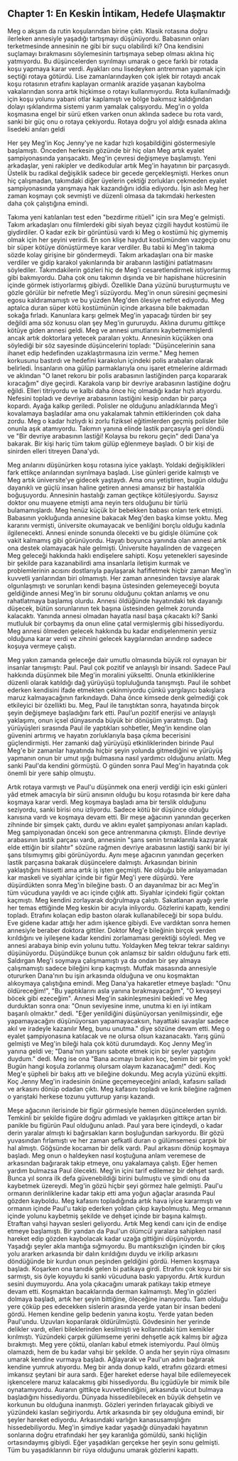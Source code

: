 ## Chapter 1: En Keskin İntikam, Hedefe Ulaşmaktır

Meg o akşam da rutin koşularından birine çıktı. Klasik rotasına doğru ilerleken annesiyle yaşadığı tartışmayı düşünüyordu. Babasının onları terketmesinde annesinin ne gibi bir
suçu olabilirdi ki? Ona kendisini suçlamayı bırakmasını söylemesinin tartışmaya sebep olması aklına hiç yatmıyordu. Bu düşüncelerden sıyrılmayı umarak o gece farklı bir rotada koşu yapmaya karar verdi. Ayakları onu lisedeyken antrenman yapmak için seçtiği rotaya götürdü. Lise zamanlarındayken çok işlek bir rotaydı ancak koşu rotasının etrafını kaplayan ormanlık arazide yaşanan kaybolma vakalarından sonra artık hiçkimse o rotayı kullanmıyordu. Rota kullanılmadığı için koşu yolunu yabani otlar kaplamıştı ve bölge bakımsız kaldığından dolayı ışıklandırma sistemi yarım yamalak çalışıyordu. Meg'in o yolda koşmasına engel bir sürü etken varken onun aklında sadece bu rota vardı, sanki bir güç onu o rotaya çekiyordu. Rotaya doğru yol aldığı esnada aklına lisedeki anıları geldi

Her şey Meg'in Koç Jenny'ye ne kadar hızlı koşabildiğini göstermesiyle başlamıştı. Önceden herkesin gözünde bir hiç olan Meg artık eyalet şampiyonasında yarışacaktı. Meg'in çevresi değişmeye başlamıştı. Yeni arkadaşlar, yeni rakipler ve dedikodular artık Meg'in hayatının bir parçasıydı. Üstelik bu radikal değişiklik sadece bir gecede gerçekleşmişti. Herkes onun hiç çalışmadan, takımdaki diğer üyelerin çektiği zorlukları çekmeden eyalet şampiyonasında yarışmaya hak kazandığını iddia ediyordu. İşin aslı Meg her zaman koşmayı çok sevmişti ve düzenli olmasa da takımdaki herkesten daha çok çalıştığına emindi.

Takıma yeni katılanları test eden "bezdirme ritüeli" için sıra Meg'e gelmişti. Takım arkadaşları onu filmlerdeki gibi siyah beyaz çizgili haydut kostümü ile giydirdiler. O kadar ezik bir görüntüsü vardı ki Meg o kostümü hiç giymemiş olmak için her şeyini verirdi. En son klişe haydut kostümünden vazgeçip onu bir süper kötüye dönüştürmeye karar verdiler. Bu tabii ki Meg'in takıma sözde kolay girişine bir göndermeydi. Takım arkadaşları ona bir maske verdiler ve gidip karakol yakınlarında bir arabanın lastiğini patlatmasını söylediler. Takımdakilerin gözleri hiç de Meg'i cesaretlendirmek istiyorlarmış gibi bakmıyordu. Daha çok onu takımın dışında ve bir hapishane hücresinin içinde görmek istiyorlarmış gibiydi. Özellikle Dana yüzünü buruşturmuştu ve gözle görülür bir nefretle Meg'i süzüyordu. Meg'in onun süresini geçmesini egosu kaldıramamıştı ve bu yüzden Meg'den ölesiye nefret ediyordu. Meg aptalca duran süper kötü kostümünün içinde arkasına bile bakmadan sokağa fırladı. Kanunlara karşı gelmek Meg'in yapacağı türden bir şey değildi ama söz konusu olan şey Meg'in gururuydu. Aklına durumu gittikçe kötüye giden annesi geldi. Meg ve annesi umutlarını kaybetmemişlerdi ancak artık doktorlara yetecek paraları yoktu. Annesinin küçükken ona söylediği bir söz sayesinde düşüncelerini topladı: "Düşüncelerinin sana ihanet edip hedefinden uzaklaştırmasına izin verme." Meg hemen korkusunu bastırdı ve hedefini karakolun içindeki polis arabaları olarak belirledi. İnsanların ona gülüp parmaklarıyla onu işaret etmelerine aldırmadı ve aklından "O lanet rekoru bir polis arabasının lastiğinden parça kopararak kıracağım" diye geçirdi. Karakola varıp bir devriye arabasının lastiğine doğru eğildi. Elleri titriyordu ve kalbi daha önce hiç olmadığı kadar hızlı atıyordu. Nefesini topladı ve devriye arabasının lastiğini kesip ondan bir parça kopardı. Ayağa kalkıp geriledi. Polisler ne olduğunu anladıklarında Meg'i kovalamaya başladılar ama onu yakalamak tahmin ettiklerinden çok daha zordu. Meg o kadar hızlıydı ki zorlu fiziksel eğitimlerden geçmiş polisler bile onunla aşık atamıyordu. Takımın yanına elinde lastik parçasıyla geri döndü ve "Bir devriye arabasının lastiği! Kolaysa bu rekoru geçin" dedi Dana'ya bakarak. Bir kişi hariç tüm takım gülüp eğlenmeye başladı. O bir kişi de sinirden elleri titreyen Dana'ydı. 

Meg anılarını düşünürken koşu rotasına iyice yaklaştı. Yoldaki değişiklikleri fark ettikçe anılarından sıyrılmaya başladı. Lise günleri geride kalmıştı ve Meg artık üniversite'ye gidecek yaştaydı. Ama onu yetiştiren, bugün olduğu dayanıklı ve güçlü insan haline getiren annesi amansız bir hastalıkla boğuşuyordu. Annesinin hastalığı zaman geçtikçe kötüleşiyordu. Sayısız doktor onu muayene etmişti ama neyin ters olduğunu bir türlü bulamamışlardı. Meg henüz küçük bir bebekken babası onları terk etmişti. Babasının yokluğunda annesine bakacak Meg'den başka kimse yoktu. Meg kararını vermişti, üniversite okumayacak ve benliğini borçlu olduğu kadınla ilgilenecekti. Annesi eninde sonunda ölecekti ve bu gidişle ölümüne çok vakit kalmamış gibi görünüyordu. Hayatı boyunca yanında olan annesi artık ona destek olamayacak hale gelmişti. Üniversite hayalinden de vazgeçen Meg geleceği hakkında haklı endişelere sahipti. Koşu yetenekleri sayesinde bir şekilde para kazanabilirdi ama insanlarla iletişim kurmak ve problemlerinin acısını dostlarıyla paylaşarak hafifletmek hiçbir zaman Meg'in kuvvetli yanlarından biri olmamıştı. Her zaman annesinden tavsiye alarak olgunlaşmıştı ve sorunları kendi başına üstesinden gelemeyeceği boyuta geldiğinde annesi Meg'in bir sorunu olduğunu çoktan anlamış ve onu rahatlatmaya başlamış olurdu. Annesi öldüğünde hayatındaki tek dayanığı düşecek, bütün sorunlarının tek başına üstesinden gelmek zorunda kalacaktı. Yanında annesi olmadan hayatla nasıl başa çıkacaktı ki? Sanki mutluluk bir çorbaymış da onun eline çatal vermişlermiş gibi hissediyordu. Meg annesi ölmeden gelecek hakkında bu kadar endişelenmenin yersiz olduğuna karar verdi ve zihnini gelecek kaygılarından arındırıp sadece koşuya vermeye çalıştı.

Meg yakın zamanda geleceğe dair umutlu olmasında büyük rol oynayan bir insanlar tanışmıştı: Paul. Paul çok pozitif ve anlayışlı bir insandı. Sadece Paul hakkında düşünmek bile Meg'in moralini yükseltti. Onunla etkinliklerine düzenli olarak katıldığı dağ yürüyüşü topluluğunda tanışmıştı. Paul ile sohbet ederken kendisini ifade etmekten çekinmiyordu çünkü yargılayıcı bakışlara maruz kalmayacağının farkındaydı. Daha önce kimsede denk gelmediği çok etkileyici bir özellikti bu. Meg, Paul ile tanıştıktan sonra, hayatında birçok şeyin değişmeye başladığını fark etti. Paul’un pozitif enerjisi ve anlayışlı yaklaşımı, onun içsel dünyasında büyük bir dönüşüm yaratmıştı. Dağ yürüyüşleri sırasında Paul ile yaptıkları sohbetler, Meg’in kendine olan güvenini artırmış ve hayatın zorluklarıyla başa çıkma becerisini güçlendirmişti. Her zamanki dağ yürüyüşü etkinliklerinden birinde Paul Meg'e bir zamanlar hayatında hiçbir şeyin yolunda gitmediğini ve yürüyüş yapmanın onun bir umut ışığı bulmasına nasıl yardımcı olduğunu anlattı. Meg sanki Paul'da kendini görmüştü. O günden sonra Paul Meg'in hayatında çok önemli bir yere sahip olmuştu.

Artık rotaya varmıştı ve Paul'u düşünmek ona enerji verdiği için eski günleri yâd etmek amacıyla bir sürü anısının olduğu bu koşu rotasında bir kere daha koşmaya karar verdi. Meg koşmaya başladı ama bir terslik olduğunu seziyordu, sanki birisi onu izliyordu. Sadece kötü bir düşünce olduğu kanısına vardı ve koşmaya devam etti. Bir meşe ağacının yanından geçerken zihninde bir şimşek çaktı, durdu ve aklını eyalet şampiyonası anıları kapladı. Meg şampiyonadan önceki son gece antrenmanına çıkmıştı. Elinde devriye arabasının lastik parçası vardı, annesinin "şans senin tırnaklarınla kazıyarak elde ettiğin bir silahtır" sözüne rağmen devriye arabasının lastiği sanki bir iyi şans tılsımıymış gibi görünüyordu. Aynı meşe ağacının yanından geçerken lastik parçasına bakarak düşüncelere dalmıştı. Arkasından birinin yaklaştığını hissetti ama artık iş işten geçmişti. Ne olduğu bile anlayamadan kar maskeli ve siyahlar içinde bir figür Meg'i yere düşürdü. Yere düşürdükten sonra Meg'in bileğine bastı. O an dayanılmaz bir acı Meg'in tüm vücuduna yayıldı ve acı içinde çığlık attı. Siyahlar içindeki figür çoktan kaçmıştı. Meg kendini zorlayarak doğrulmaya çalıştı. Sakatlanan ayağı yerle her temas ettiğinde Meg keskin bir acıyla inliyordu. Gözlerini kapattı, kendini topladı. Etrafını kolaçan edip baston olarak kullanabileceği bir sopa buldu. Eve gidene kadar attığı her adım işkence gibiydi. Eve vardıktan sonra hemen annesiyle beraber doktora gittiler. Doktor Meg'e bileğinin birçok yerden kırıldığını ve iyileşene kadar kendini zorlamaması gerektiği söyledi. Meg ve annesi arabaya binip evin yolunu tuttu. Yoldayken Meg tekrar tekrar saldırıyı düşünüyordu. Düşündükçe bunun çok anlamsız bir saldırı olduğunu fark etti. Saldırgan Meg'i soymaya çalışmamıştı ya da ondan bir şey almaya çalışmamıştı sadece bileğini kırıp kaçmıştı. Mutfak masasında annesiyle otururken Dana'nın bu işin arkasında olduğuna ve onu koşmaktan alıkoymaya çalıştığına emindi. Meg Dana'ya hakaretler etmeye başladı: "Onu öldüreceğim!", "Bu yaptıklarını asla yanına bırakmayacağım", "O kevaşeyi böcek gibi ezeceğim". Annesi Meg'in sakinleşmesini bekledi ve Meg durduktan sonra ona: "Onun seviyesine inme, unutma ki en iyi intikam başarılı olmaktır." dedi. "Eğer yenildiğini düşünüyorsan yenilmişsindir, eğe yapamayacağını düşünüyorsan yapamayacaksın, hayattaki savaşlar sadece akıl ve iradeyle kazanılır Meg, bunu unutma." diye sözüne devam etti. Meg o eyalet şampiyonasına katılacak ve ne olursa olsun kazanacaktı. Yarış günü gelmişti ve Meg'in bileği hala çok kötü durumdaydı. Koç Jenny Meg'in yanına geldi ve; "Dana'nın yarışını sabote etmek için bir şeyler yaptığını duydum." dedi. Meg ise ona "Bana acımayı bırakın koç, benim bir şeyim yok! Bugün hangi koşula zorlanmış olursam olayım kazanacağım!" dedi. Koç Meg'e şüpheli bir bakış attı ve bileğine dokundu. Meg acıyla yüzünü ekşitti. Koç Jenny Meg'in iradesinin önüne geçemeyeceğini anladı, kafasını salladı ve arkasını dönüp odadan çıktı. 
Meg kafasını topladı ve kırık bileğine rağmen o yarıştaki herkese tozunu yutturup yarışı kazandı.

Meşe ağacının ilerisinde bir figür görmesiyle hemen düşüncelerden sıyrıldı. Temkinli bir şekilde figüre doğru adımladı ve yaklaşırken gittikçe artan bir panikle bu figürün Paul olduğunu anladı. Paul yara bere içindeydi, o kadar derin yaralar almıştı ki bağırsakları karın boşluğundan sarkıyordu. Bir gözü yuvasından fırlamıştı ve her zaman şefkatli duran o gülümsemesi çarpık bir hal almıştı. Göğsünde kocaman bir delik vardı. Paul arkasını dönüp koşmaya başladı. Meg onun o haldeyken nasıl koştuğuna anlam veremese de arkasından bağırarak takip etmeye, onu yakalamaya çalıştı. Eğer hemen yardım bulmazsa Paul ölecekti. Meg'in içini tarif edilemez bir dehşet sardı. Bunca yıl sonra ilk defa güvenebildiği birini bulmuştu ve şimdi onu da kaybetmek üzereydi. Meg'in gözü hiçbir şeyi görmez hale gelmişti. Paul'u ormanın derinliklerine kadar takip etti ama yoğun ağaçlar arasında Paul gözden kayboldu. Meg kafasını topladığında artık hava iyice kararmıştı ve ormanın içinde Paul'u takip ederken yoldan çıkıp kaybolmuştu. Meg ormanın içinde yolunu kaybetmiş şekilde ve dehşet içinde bir başına kalmıştı. Etraftan vahşi hayvan sesleri geliyordu. Artık Meg kendi canı için de endişe etmeye başlamıştı. Bir yandan da Paul'un ölümcül yaralara sahipken nasıl hareket edip gözden kaybolacak kadar uzağa gittiğini düşünüyordu. Yaşadığı şeyler akla mantığa sığmıyordu. Bu mantıksızlığın içinden bir çıkış yolu ararken arkasında bir dalın kırıldığını duydu ve irkilip arkasını döndüğünde bir kurdun onun peşinden geldiğini gördü. Hemen koşmaya başladı. Koşarken ona tanıdık gelen bi patikaya girdi. Etrafını çok koyu bir sis sarmıştı, sis öyle koyuydu ki sanki vücuduna baskı yapıyordu. Artık kurdun sesini duymuyordu. Ana yola çıkacağını umarak patikayı takip etmeye devam etti. Koşmaktan bacaklarında derman kalmamıştı. Meg'in gözleri dolmaya başladı, artık her şeyin bittiğine, öleceğine inanıyordu. Tam olduğu yere çöküp pes edecekken sislerin arasında yerde yatan bir insan bedeni gördü. Hemen kendine gelip bedenin yanına koştu. Yerde yatan beden Paul'undu. Uzuvları koparılarak öldürülmüştü. Gövdesinin her yerinde delikler vardı, elleri bileklerinden kesilmişti ve kollarındaki tüm kemikler kırılmıştı. Yüzündeki çarpık gülümseme yerini dehşetle açık kalmış bir ağıza bırakmıştı. Meg yere çöktü, olanları kabul etmek istemiyordu. Paul ölmüş olamazdı, hem de bu kadar vahşi bir şekilde. O anda her şeyin rüya olmasını umarak kendine vurmaya başladı. Ağlayarak ve Paul'un adını bağırarak kendine yumruk atıyordu. Meg bir anda donup kaldı, etrafını gözardı etmesi imkansız şeytani bir aura sardı. Eğer hareket ederse hayal bile edilemeyecek işkencelere maruz kalacakmış gibi hissediyordu. Bu içgüdüyle bir mimik bile oynatamıyordu. Auranın gittikçe kuvvetlendiğini, arkasında vücut bulmaya başladığını hissediyordu. Dünyada hissedilebilecek en büyük dehşetin ve korkunun bu olduğuna inanmıştı. Gözleri yerinden fırlayacak gibiydi ve yüzündeki kasları seğiriyordu. Artık arkasında bir şey olduğuna emindi, bir şeyler hareket ediyordu. Arkasındaki varlığın kanasusamışlığını hissedebiliyordu. Meg'in şimdiye kadar yaşadığı dünyadaki hayatının sonlarına doğru etrafındaki her şey karanlığa gömüldü, sanki hiçliğin ortasındaymış gibiydi. Eğer yaşadıkları gerçekse her şeyin sonu gelmişti. Tüm bu yaşadıklarının bir rüya olduğunu umarak gözlerini kapattı.